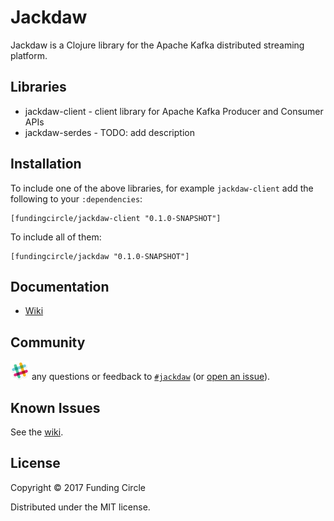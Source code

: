 # Jackdaw

Jackdaw is a Clojure library for the Apache Kafka distributed
streaming platform.

## Libraries

- jackdaw-client - client library for Apache Kafka Producer and
  Consumer APIs
- jackdaw-serdes - TODO: add description

## Installation

To include one of the above libraries, for example `jackdaw-client`
add the following to your `:dependencies`:

    [fundingcircle/jackdaw-client "0.1.0-SNAPSHOT"]

To include all of them:

    [fundingcircle/jackdaw "0.1.0-SNAPSHOT"]

## Documentation

 - [Wiki](https://github.com/fundingcircle/jackdaw/wiki)

## Community

<img src="doc/images/slack-icon.png" width="30px"> any questions or
feedback
to [`#jackdaw`](https://fundingcircle.slack.com/messages/jackdaw/)
(or [open an issue](https://github.com/fundingcircle/jackdaw/issues)).

## Known Issues

See the [wiki](https://github.com/FundingCircle/kafka.test/wiki/Known-issues).

## License

Copyright © 2017 Funding Circle

Distributed under the MIT license.
